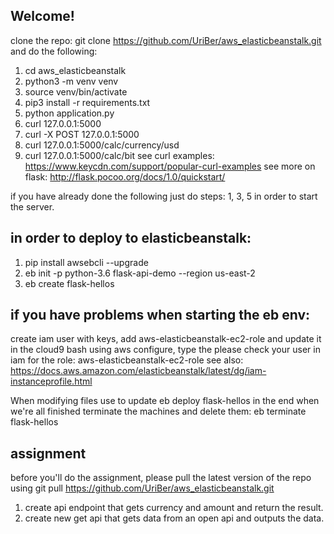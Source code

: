 Welcome!
---------

clone the repo: git clone https://github.com/UriBer/aws_elasticbeanstalk.git 
and do the following:
1. cd aws_elasticbeanstalk 
2. python3 -m venv venv
3. source venv/bin/activate
4. pip3 install -r requirements.txt
5. python application.py 
6. curl 127.0.0.1:5000
7. curl -X POST 127.0.0.1:5000
8. curl 127.0.0.1:5000/calc/currency/usd
8. curl 127.0.0.1:5000/calc/bit
see curl examples: https://www.keycdn.com/support/popular-curl-examples
see more on flask: http://flask.pocoo.org/docs/1.0/quickstart/

if you have already done the following just do steps: 1, 3, 5 in order to start the server.

in order to deploy to elasticbeanstalk:
-----

1. pip install awsebcli --upgrade
2. eb init -p python-3.6 flask-api-demo --region us-east-2
3. eb create flask-hellos

if you have problems when starting the eb env:
------
create iam user with keys, add aws-elasticbeanstalk-ec2-role and update it in the cloud9 bash using aws configure, type the 
please check your user in iam for the role: aws-elasticbeanstalk-ec2-role
see also: https://docs.aws.amazon.com/elasticbeanstalk/latest/dg/iam-instanceprofile.html

When modifying files use to update
eb deploy flask-hellos
in the end when we're all finished terminate the machines and delete them:
eb terminate flask-hellos

assignment
---------
before you'll do the assignment, please pull the latest version of the repo
using git pull https://github.com/UriBer/aws_elasticbeanstalk.git
1. create api endpoint that gets currency and amount and return the result.
2. create new get api that gets data from an open api and outputs the 
   data.